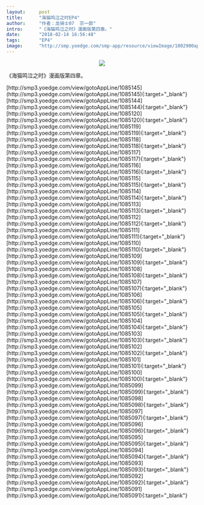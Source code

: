 ```yaml
---
layout:     post
title:      "海猫鸣泣之时EP4"
author:     "作者：龙骑士07  宗一郎"
intro:      "《海猫鸣泣之时》漫画版第四章。"
date:       "2018-02-14 16:56:48"
tags:       "EP4"
image:      "http://smp.yoedge.com/smp-app/resource/viewImage/1002900appline.png"
---
```

<div style="text-align: center">
<p><img src="http://smp.yoedge.com/smp-app/resource/viewImage/1002900appline.png"/></p>
</div>
<p class="post-meta">
<span>《海猫鸣泣之时》漫画版第四章。</span>
</p>
[http://smp3.yoedge.com/view/gotoAppLine/1085145](http://smp3.yoedge.com/view/gotoAppLine/1085145){:target="_blank"}
[http://smp3.yoedge.com/view/gotoAppLine/1085144](http://smp3.yoedge.com/view/gotoAppLine/1085144){:target="_blank"}
[http://smp3.yoedge.com/view/gotoAppLine/1085120](http://smp3.yoedge.com/view/gotoAppLine/1085120){:target="_blank"}
[http://smp3.yoedge.com/view/gotoAppLine/1085119](http://smp3.yoedge.com/view/gotoAppLine/1085119){:target="_blank"}
[http://smp3.yoedge.com/view/gotoAppLine/1085118](http://smp3.yoedge.com/view/gotoAppLine/1085118){:target="_blank"}
[http://smp3.yoedge.com/view/gotoAppLine/1085117](http://smp3.yoedge.com/view/gotoAppLine/1085117){:target="_blank"}
[http://smp3.yoedge.com/view/gotoAppLine/1085116](http://smp3.yoedge.com/view/gotoAppLine/1085116){:target="_blank"}
[http://smp3.yoedge.com/view/gotoAppLine/1085115](http://smp3.yoedge.com/view/gotoAppLine/1085115){:target="_blank"}
[http://smp3.yoedge.com/view/gotoAppLine/1085114](http://smp3.yoedge.com/view/gotoAppLine/1085114){:target="_blank"}
[http://smp3.yoedge.com/view/gotoAppLine/1085113](http://smp3.yoedge.com/view/gotoAppLine/1085113){:target="_blank"}
[http://smp3.yoedge.com/view/gotoAppLine/1085112](http://smp3.yoedge.com/view/gotoAppLine/1085112){:target="_blank"}
[http://smp3.yoedge.com/view/gotoAppLine/1085111](http://smp3.yoedge.com/view/gotoAppLine/1085111){:target="_blank"}
[http://smp3.yoedge.com/view/gotoAppLine/1085110](http://smp3.yoedge.com/view/gotoAppLine/1085110){:target="_blank"}
[http://smp3.yoedge.com/view/gotoAppLine/1085109](http://smp3.yoedge.com/view/gotoAppLine/1085109){:target="_blank"}
[http://smp3.yoedge.com/view/gotoAppLine/1085108](http://smp3.yoedge.com/view/gotoAppLine/1085108){:target="_blank"}
[http://smp3.yoedge.com/view/gotoAppLine/1085107](http://smp3.yoedge.com/view/gotoAppLine/1085107){:target="_blank"}
[http://smp3.yoedge.com/view/gotoAppLine/1085106](http://smp3.yoedge.com/view/gotoAppLine/1085106){:target="_blank"}
[http://smp3.yoedge.com/view/gotoAppLine/1085105](http://smp3.yoedge.com/view/gotoAppLine/1085105){:target="_blank"}
[http://smp3.yoedge.com/view/gotoAppLine/1085104](http://smp3.yoedge.com/view/gotoAppLine/1085104){:target="_blank"}
[http://smp3.yoedge.com/view/gotoAppLine/1085103](http://smp3.yoedge.com/view/gotoAppLine/1085103){:target="_blank"}
[http://smp3.yoedge.com/view/gotoAppLine/1085102](http://smp3.yoedge.com/view/gotoAppLine/1085102){:target="_blank"}
[http://smp3.yoedge.com/view/gotoAppLine/1085101](http://smp3.yoedge.com/view/gotoAppLine/1085101){:target="_blank"}
[http://smp3.yoedge.com/view/gotoAppLine/1085100](http://smp3.yoedge.com/view/gotoAppLine/1085100){:target="_blank"}
[http://smp3.yoedge.com/view/gotoAppLine/1085099](http://smp3.yoedge.com/view/gotoAppLine/1085099){:target="_blank"}
[http://smp3.yoedge.com/view/gotoAppLine/1085098](http://smp3.yoedge.com/view/gotoAppLine/1085098){:target="_blank"}
[http://smp3.yoedge.com/view/gotoAppLine/1085097](http://smp3.yoedge.com/view/gotoAppLine/1085097){:target="_blank"}
[http://smp3.yoedge.com/view/gotoAppLine/1085096](http://smp3.yoedge.com/view/gotoAppLine/1085096){:target="_blank"}
[http://smp3.yoedge.com/view/gotoAppLine/1085095](http://smp3.yoedge.com/view/gotoAppLine/1085095){:target="_blank"}
[http://smp3.yoedge.com/view/gotoAppLine/1085094](http://smp3.yoedge.com/view/gotoAppLine/1085094){:target="_blank"}
[http://smp3.yoedge.com/view/gotoAppLine/1085093](http://smp3.yoedge.com/view/gotoAppLine/1085093){:target="_blank"}
[http://smp3.yoedge.com/view/gotoAppLine/1085092](http://smp3.yoedge.com/view/gotoAppLine/1085092){:target="_blank"}
[http://smp3.yoedge.com/view/gotoAppLine/1085091](http://smp3.yoedge.com/view/gotoAppLine/1085091){:target="_blank"}


